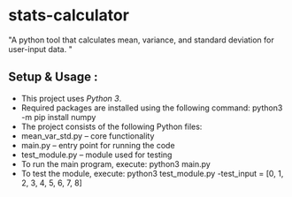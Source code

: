 # stats-calculator
"A python tool that calculates mean, variance, and standard deviation for user-input data. "
## Setup & Usage :
- This project uses *Python 3*.
- Required packages are installed using the following command:  python3 -m pip install numpy
- The project consists of the following Python files:
- mean_var_std.py – core functionality
- main.py – entry point for running the code
- test_module.py – module used for testing
- To run the main program, execute: python3 main.py
- To test the module, execute: python3 test_module.py 
-test_input = [0, 1, 2, 3, 4, 5, 6, 7, 8]
